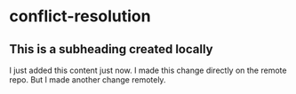# conflict-resolution

## This is a subheading created locally

I just added this content just now.
I made this change directly on the remote repo.
But I made another change remotely.
